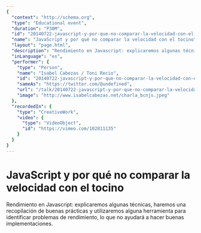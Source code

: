 ```yaml
---
{
  "context": "http://schema.org",
  "type": "Educational event",
  "duration": "P30M",
  "id": "20140722-javascript-y-por-que-no-comparar-la-velocidad-con-el-tocino",
  "name": "JavaScript y por qué no comparar la velocidad con el tocino",
  "layout": "page.html",
  "description": "Rendimiento en Javascript: explicaremos algunas técnicas, haremos una recopilación de buenas prácticas  y utilizaremos alguna herramienta para identificar problemas de rendimiento, lo que no ayudará a hacer buenas implementaciones.",
  "inLanguage": "es",
  "performer": {
    "type": "Person",
    "name": "Isabel Cabezas / Toni Recio",
    "id": "20140722-javascript-y-por-que-no-comparar-la-velocidad-con-el-tocino",
    "sameAs": "https://twitter.com/@undefined",
    "url": "/talk/20140722-javascript-y-por-que-no-comparar-la-velocidad-con-el-tocino.html",
    "image": "http://www.isabelcabezas.net/charla_bcnjs.jpeg"
  },
  "recordedIn": {
    "type": "CreativeWork",
    "video": {
      "type": "VideoObject",
      "id": "https://vimeo.com/102811135"
    }
  }
}
---
```

# JavaScript y por qué no comparar la velocidad con el tocino

Rendimiento en Javascript: explicaremos algunas técnicas, haremos una recopilación de buenas prácticas  y utilizaremos alguna herramienta para identificar problemas de rendimiento, lo que no ayudará a hacer buenas implementaciones.